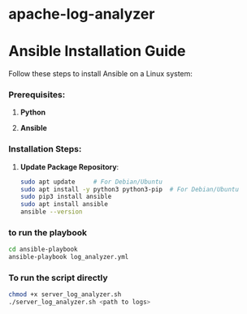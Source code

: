 # apache-log-analyzer

# Ansible Installation Guide

Follow these steps to install Ansible on a Linux system:

### Prerequisites:

1. **Python**
   
2. **Ansible**

### Installation Steps:

1. **Update Package Repository**:

   ```bash
   sudo apt update     # For Debian/Ubuntu
   sudo apt install -y python3 python3-pip  # For Debian/Ubuntu
   sudo pip3 install ansible
   sudo apt install ansible
   ansible --version
   ```
### to run the playbook
  ```bash
  cd ansible-playbook
  ansible-playbook log_analyzer.yml
  ```

### To run the script directly
  ```bash
  chmod +x server_log_analyzer.sh
  ./server_log_analyzer.sh <path to logs>
  ```


